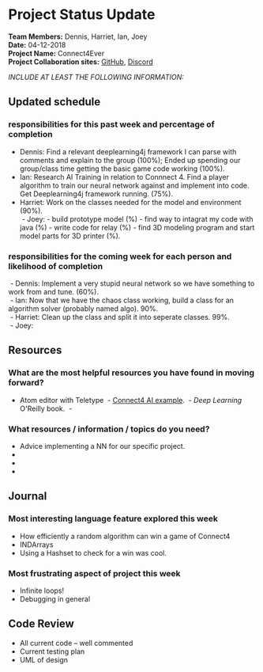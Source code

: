 # Project Status Update  
**Team Members:** Dennis, Harriet, Ian, Joey  
**Date:** 04-12-2018  
**Project Name:** Connect4Ever  
**Project Collaboration sites:** [GitHub](https://github.com/pseudodennis/connect4ever), [Discord](https://discordapp.com)  

*INCLUDE AT LEAST THE FOLLOWING INFORMATION:*  
## Updated schedule  
### responsibilities for this past week and  percentage of completion
  - Dennis: Find a relevant deeplearning4j framework I can parse with comments and explain to the group (100%); Ended up spending our group/class time getting the basic game code working (100%).  
  - Ian: Research AI Training in relation to Connnect 4. Find a player algorithm to train our neural network against and implement into code. Get Deeplearning4j framework running. (75%).  
  - Harriet: Work on the classes needed for the model and environment (90%).  
  - Joey: - build prototype model (%) - find way to intagrat my code with java (%) - write code for relay (%) - find 3D modeling program and start model parts for 3D printer (%). 
  
### responsibilities for the coming week for each person and likelihood of completion
  - Dennis: Implement a very stupid neural network so we have something to work from and tune. (60%).  
  - Ian: Now that we have the chaos class working, build a class for an algorithm solver (probably named algo). 90%.  
  - Harriet: Clean up the class and split it into seperate classes. 99%.  
  - Joey:  


## Resources  
### What are the most helpful resources you have found in moving forward?  
  - Atom editor with Teletype
  - [Connect4 AI example](https://github.com/ianj98/Connect-4-AI). 
  - *Deep Learning* O'Reilly book. 
  -  
### What resources / information / topics do you need?  
  - Advice implementing a NN for our specific project.  
  -  
  -  
  -  

## Journal  
### Most interesting language feature explored this week  
  -  How efficiently a random algorithm can win a game of Connect4
  -  INDArrays
  -  Using a Hashset to check for a win was cool.
    
### Most frustrating aspect of project this week   
  -  Infinite loops!
  -  Debugging in general

## Code Review  
  - All current code – well commented  
  - Current testing plan  
  - UML of design  
